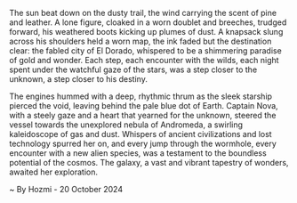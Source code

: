 
The sun beat down on the dusty trail, the wind carrying the scent of pine and leather. A lone figure, cloaked in a worn doublet and breeches, trudged forward, his weathered boots kicking up plumes of dust. A knapsack slung across his shoulders held a worn map, the ink faded but the destination clear: the fabled city of El Dorado, whispered to be a shimmering paradise of gold and wonder. Each step, each encounter with the wilds, each night spent under the watchful gaze of the stars, was a step closer to the unknown, a step closer to his destiny.

The engines hummed with a deep, rhythmic thrum as the sleek starship pierced the void, leaving behind the pale blue dot of Earth. Captain Nova, with a steely gaze and a heart that yearned for the unknown, steered the vessel towards the unexplored nebula of Andromeda, a swirling kaleidoscope of gas and dust. Whispers of ancient civilizations and lost technology spurred her on, and every jump through the wormhole, every encounter with a new alien species, was a testament to the boundless potential of the cosmos. The galaxy, a vast and vibrant tapestry of wonders, awaited her exploration. 

~ By Hozmi - 20 October 2024
